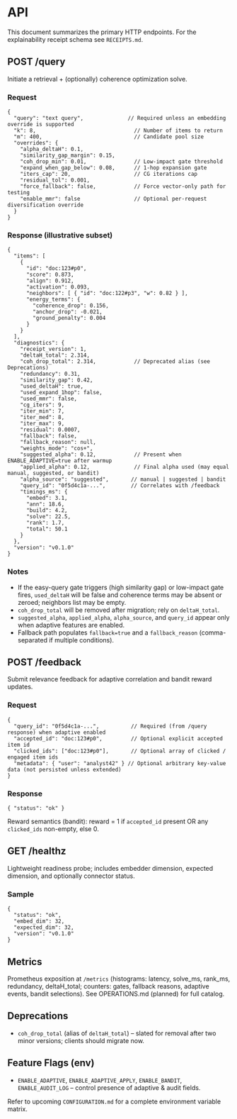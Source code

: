 # API

This document summarizes the primary HTTP endpoints. For the explainability receipt schema see `RECEIPTS.md`.

## POST /query

Initiate a retrieval + (optionally) coherence optimization solve.

### Request
```jsonc
{
  "query": "text query",              // Required unless an embedding override is supported
  "k": 8,                               // Number of items to return
  "m": 400,                             // Candidate pool size
  "overrides": {
    "alpha_deltaH": 0.1,
    "similarity_gap_margin": 0.15,
    "coh_drop_min": 0.01,               // Low-impact gate threshold
    "expand_when_gap_below": 0.08,      // 1-hop expansion gate
    "iters_cap": 20,                    // CG iterations cap
    "residual_tol": 0.001,
    "force_fallback": false,            // Force vector-only path for testing
    "enable_mmr": false                 // Optional per-request diversification override
  }
}
```

### Response (illustrative subset)
```jsonc
{
  "items": [
    {
      "id": "doc:123#p0",
      "score": 0.873,
      "align": 0.912,
      "activation": 0.093,
      "neighbors": [ { "id": "doc:122#p3", "w": 0.82 } ],
      "energy_terms": {
        "coherence_drop": 0.156,
        "anchor_drop": -0.021,
        "ground_penalty": 0.004
      }
    }
  ],
  "diagnostics": {
    "receipt_version": 1,
    "deltaH_total": 2.314,
    "coh_drop_total": 2.314,            // Deprecated alias (see Deprecations)
    "redundancy": 0.31,
    "similarity_gap": 0.42,
    "used_deltaH": true,
    "used_expand_1hop": false,
    "used_mmr": false,
    "cg_iters": 9,
    "iter_min": 7,
    "iter_med": 8,
    "iter_max": 9,
    "residual": 0.0007,
    "fallback": false,
    "fallback_reason": null,
    "weights_mode": "cos+",
    "suggested_alpha": 0.12,            // Present when ENABLE_ADAPTIVE=true after warmup
    "applied_alpha": 0.12,              // Final alpha used (may equal manual, suggested, or bandit)
    "alpha_source": "suggested",       // manual | suggested | bandit
    "query_id": "0f5d4c1a-...",        // Correlates with /feedback
    "timings_ms": {
      "embed": 3.1,
      "ann": 18.6,
      "build": 4.2,
      "solve": 22.5,
      "rank": 1.7,
      "total": 50.1
    }
  },
  "version": "v0.1.0"
}
```

### Notes
- If the easy-query gate triggers (high similarity gap) or low-impact gate fires, `used_deltaH` will be false and coherence terms may be absent or zeroed; neighbors list may be empty.
- `coh_drop_total` will be removed after migration; rely on `deltaH_total`.
- `suggested_alpha`, `applied_alpha`, `alpha_source`, and `query_id` appear only when adaptive features are enabled.
- Fallback path populates `fallback=true` and a `fallback_reason` (comma-separated if multiple conditions).

## POST /feedback

Submit relevance feedback for adaptive correlation and bandit reward updates.

### Request
```jsonc
{
  "query_id": "0f5d4c1a-...",          // Required (from /query response) when adaptive enabled
  "accepted_id": "doc:123#p0",         // Optional explicit accepted item id
  "clicked_ids": ["doc:123#p0"],       // Optional array of clicked / engaged item ids
  "metadata": { "user": "analyst42" } // Optional arbitrary key-value data (not persisted unless extended)
}
```

### Response
```jsonc
{ "status": "ok" }
```

Reward semantics (bandit): reward = 1 if `accepted_id` present OR any `clicked_ids` non-empty, else 0.

## GET /healthz
Lightweight readiness probe; includes embedder dimension, expected dimension, and optionally connector status.

### Sample
```jsonc
{
  "status": "ok",
  "embed_dim": 32,
  "expected_dim": 32,
  "version": "v0.1.0"
}
```

## Metrics
Prometheus exposition at `/metrics` (histograms: latency, solve_ms, rank_ms, redundancy, deltaH_total; counters: gates, fallback reasons, adaptive events, bandit selections). See OPERATIONS.md (planned) for full catalog.

## Deprecations
- `coh_drop_total` (alias of `deltaH_total`) – slated for removal after two minor versions; clients should migrate now.

## Feature Flags (env)
- `ENABLE_ADAPTIVE`, `ENABLE_ADAPTIVE_APPLY`, `ENABLE_BANDIT`, `ENABLE_AUDIT_LOG` – control presence of adaptive & audit fields.

Refer to upcoming `CONFIGURATION.md` for a complete environment variable matrix.
